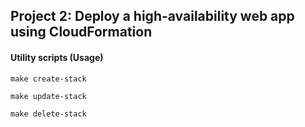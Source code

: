 ## Project 2: Deploy a high-availability web app using CloudFormation

#### Utility scripts (Usage)

```
make create-stack
```

```
make update-stack
```

```
make delete-stack
````
